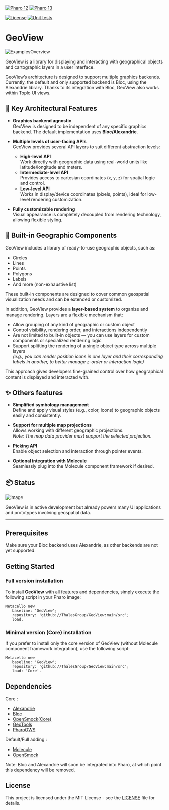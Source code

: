 [![Pharo 12](https://img.shields.io/badge/Pharo-12-%23aac9ff.svg)](https://pharo.org/download)
[![Pharo 13](https://img.shields.io/badge/Pharo-13-%23aac9ff.svg)](https://pharo.org/download)

[![License](https://img.shields.io/github/license/ThalesGroup/GeoView.svg)](./LICENSE)
[![Unit tests](https://github.com/ThalesGroup/GeoView/actions/workflows/CI.yml/badge.svg)](https://github.com/ThalesGroup/GeoView/actions/workflows/CI.yml)

# GeoView

![ExamplesOverview](https://github.com/user-attachments/assets/ab80da20-bc8a-43b9-a7da-af6114f6da7a)

GeoView is a library for displaying and interacting with geographical objects and cartographic layers in a user interface.

GeoView’s architecture is designed to support multiple graphics backends. Currently, the default and only supported backend is Bloc, using the Alexandrie library.
Thanks to its integration with Bloc, GeoView also works within Toplo UI views.

## 🔧 Key Architectural Features

- **Graphics backend agnostic**  
  GeoView is designed to be independent of any specific graphics backend. The default implementation uses **Bloc/Alexandrie**.

- **Multiple levels of user-facing APIs**  
  GeoView provides several API layers to suit different abstraction levels:
  - **High-level API**  
    Work directly with geographic data using real-world units like latitude/longitude and meters.
  - **Intermediate-level API**  
    Provides access to cartesian coordinates (`x`, `y`, `z`) for spatial logic and control.
  - **Low-level API**  
    Works in display/device coordinates (pixels, points), ideal for low-level rendering customization.

- **Fully customizable rendering**  
  Visual appearance is completely decoupled from rendering technology, allowing flexible styling.

## 🧩 Built-in Geographic Components

GeoView includes a library of ready-to-use geographic objects, such as:
- Circles
- Lines
- Points
- Polygons
- Labels
- And more (non-exhaustive list)

These built-in components are designed to cover common geospatial visualization needs and can be extended or customized.

In addition, GeoView provides a **layer-based system** to organize and manage rendering. Layers are a flexible mechanism that:
- Allow grouping of any kind of geographic or custom object
- Control visibility, rendering order, and interactions independently
- Are not limited to built-in objects — you can use layers for custom components or specialized rendering logic
- Support splitting the rendering of a single object type across multiple layers  
  _(e.g., you can render position icons in one layer and their corresponding labels in another, to better manage z-order or interaction logic)_

This approach gives developers fine-grained control over how geographical content is displayed and interacted with.

## ✨ Others features

- **Simplified symbology management**  
  Define and apply visual styles (e.g., color, icons) to geographic objects easily and consistently.

- **Support for multiple map projections**  
  Allows working with different geographic projections.  
  _Note: The map data provider must support the selected projection._

- **Picking API**  
  Enable object selection and interaction through pointer events.

- **Optional integration with Molecule**  
  Seamlessly plug into the Molecule component framework if desired.

## 📦 Status

![image](https://github.com/user-attachments/assets/81bdfd1b-23ce-46d4-bbf1-670f5142cfc8)

GeoView is in active development but already powers many UI applications and prototypes involving geospatial data.

---

## Prerequisites

Make sure your Bloc backend uses Alexandrie, as other backends are not yet supported.

## Getting Started

### Full version installation

To install **GeoView** with all features and dependencies, simply execute the following script in your Pharo image:

```smalltalk
Metacello new
   baseline: 'GeoView';
   repository: 'github://ThalesGroup/GeoView:main/src';
   load.
```

### Minimal version (Core) installation

If you prefer to install only the core version of GeoView (without Molecule component framework integration), use the following script:

```smalltalk
Metacello new
   baseline: 'GeoView';
   repository: 'github://ThalesGroup/GeoView:main/src';
   load: 'Core'.
```

## Dependencies

Core : 

- [Alexandrie](https://github.com/pharo-graphics/alexandrie)
- [Bloc](https://github.com/pharo-graphics/bloc)
- [OpenSmock(Core)](https://github.com/OpenSmock/OpenSmock)
- [GeoTools](https://github.com/ThalesGroup/GeoTools)
- [PharoOWS](https://github.com/ThalesGroup/PharoOWS)

Default/Full adding :

- [Molecule](https://github.com/OpenSmock/Molecule)
- [OpenSmock](https://github.com/OpenSmock/OpenSmock)

Note: Bloc and Alexandrie will soon be integrated into Pharo, at which point this dependency will be removed.

## License

This project is licensed under the MIT License - see the [LICENSE](LICENSE) file for details.
